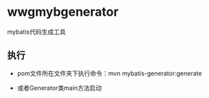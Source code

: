 # wwgmybgenerator
mybatis代码生成工具


## 执行

- pom文件所在文件夹下执行命令：mvn mybatis-generator:generate

- 或者Generator类main方法启动